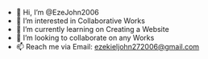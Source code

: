 - 👋 Hi, I’m @EzeJohn2006
- 👀 I’m interested in Collaborative Works
- 🌱 I’m currently learning on Creating a Website 
- 💞️ I’m looking to collaborate on any Works
- 📫 Reach me via Email: ezekieljohn272006@gmail.com

<!---
EzeJohn2006/EzeJohn2006 is a ✨ special ✨ repository because its `README.md` (this file) appears on your GitHub profile.
You can click the Preview link to take a look at your changes.
--->
